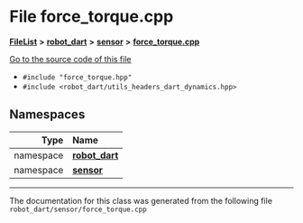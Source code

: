 

# File force\_torque.cpp



[**FileList**](files.md) **>** [**robot\_dart**](dir_166284c5f0440000a6384365f2a45567.md) **>** [**sensor**](dir_d1adb19f0b40b70b30ee0daf1901679b.md) **>** [**force\_torque.cpp**](force__torque_8cpp.md)

[Go to the source code of this file](force__torque_8cpp_source.md)



* `#include "force_torque.hpp"`
* `#include <robot_dart/utils_headers_dart_dynamics.hpp>`













## Namespaces

| Type | Name |
| ---: | :--- |
| namespace | [**robot\_dart**](namespacerobot__dart.md) <br> |
| namespace | [**sensor**](namespacerobot__dart_1_1sensor.md) <br> |





















































------------------------------
The documentation for this class was generated from the following file `robot_dart/sensor/force_torque.cpp`

